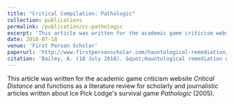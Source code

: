 ```yaml
---
title: "Critical Compilation: Pathologic"
collection: publications
permalink: /publication/cc-pathologic
excerpt: 'This article was written for the academic game criticism website <i>Critical Distance</i> and functions as a literature review for scholarly and journalistic articles written about Ice Pick Lodge's survival game Pathologic (2005).'
date: 2018-07-18
venue: 'First Person Scholar'
paperurl: 'http://www.firstpersonscholar.com/hauntological-remediation/'
citation: 'Bailey, A. (18 July 2018). &quot;Hauntological remediation within P.T. and Resident Evil 7: The Beginning Hour.&quot; <i>First Person Scholar.</i> The University of Waterloo.'
---
```


This article was written for the academic game criticism website <i>Critical Distance</i> and functions as a literature review for scholarly and journalistic articles written about Ice Pick Lodge's survival game <i>Pathologic</i> (2005).

